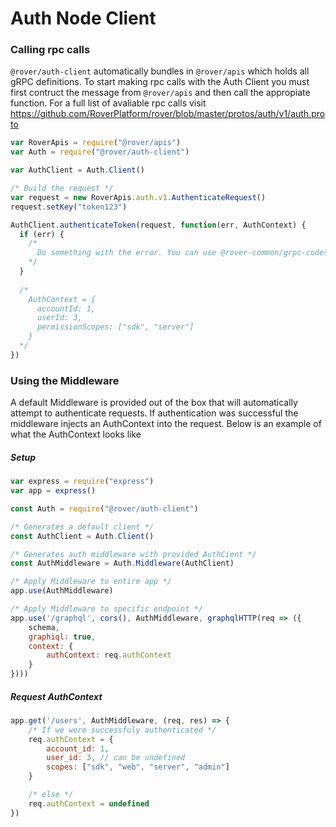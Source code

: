 # Auth Node Client

### Calling rpc calls

`@rover/auth-client` automatically bundles in `@rover/apis` which holds all gRPC definitions. To start making rpc calls with the Auth Client you must first contruct the message from `@rover/apis` and then call the appropiate function. For a full list of avaliable rpc calls visit https://github.com/RoverPlatform/rover/blob/master/protos/auth/v1/auth.proto

```javascript
var RoverApis = require("@rover/apis")
var Auth = require("@rover/auth-client")

var AuthClient = Auth.Client()

/* Build the request */
var request = new RoverApis.auth.v1.AuthenticateRequest()
request.setKey("token123")

AuthClient.authenticateToken(request, function(err, AuthContext) {
  if (err) {
    /* 
      Do something with the error. You can use @rover-common/grpc-codes to convert grpc errors to http
    */
  }
  
  /* 
    AuthContext = {
      accountId: 1,
      userId: 3,
      permissionScopes: ["sdk", "server"]
    }
  */
})

```

### Using the Middleware

A default Middleware is provided out of the box that will automatically attempt to authenticate requests. If authentication was successful the middleware injects an AuthContext into the request. Below is an example of what the AuthContext looks like

##### Setup

```javascript
var express = require("express")
var app = express()

const Auth = require("@rover/auth-client")

/* Generates a default client */
const AuthClient = Auth.Client()

/* Generates auth middleware with provided AuthCient */
const AuthMiddleware = Auth.Middleware(AuthClient)

/* Apply Middleware to entire app */
app.use(AuthMiddleware)

/* Apply Middleware to specific endpoint */
app.use('/graphql', cors(), AuthMiddleware, graphqlHTTP(req => ({
    schema,
    graphiql: true,
    context: {
    	authContext: req.authContext
    }
})))
```
##### Request AuthContext

```javascript
app.get('/users', AuthMiddleware, (req, res) => {
	/* If we were successfuly authenticated */
	req.authContext = {
		account_id: 1,
		user_id: 3, // can be undefined
		scopes: ["sdk", "web", "server", "admin"]
	}

	/* else */
	req.authContext = undefined
})
```

